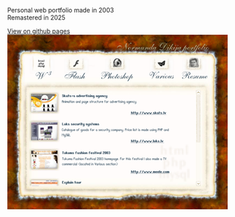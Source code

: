 Personal web portfolio made in 2003  
Remastered in 2025

[View on github pages](https://normonds.github.io/website.personal-web-portfolio-2003)  
![Website preview](website.preview.png)